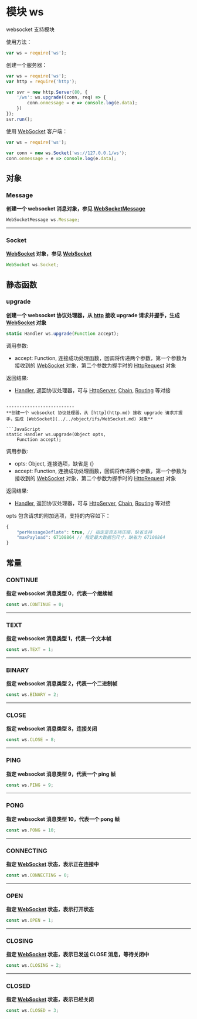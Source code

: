 # 模块 ws
websocket 支持模块

使用方法：

```JavaScript
var ws = require('ws');
```

创建一个服务器：

```JavaScript
var ws = require('ws');
var http = require('http');

var svr = new http.Server(80, {
    '/ws': ws.upgrade((conn, req) => {
        conn.onmessage = e => console.log(e.data);
    })
});
svr.run();
```

使用 [WebSocket](../../object/ifs/WebSocket.md) 客户端：

```JavaScript
var ws = require('ws');

var conn = new ws.Socket('ws://127.0.0.1/ws');
conn.onmessage = e => console.log(e.data);
```

## 对象
        
### Message
**创建一个 websocket 消息对象，参见 [WebSocketMessage](../../object/ifs/WebSocketMessage.md)**

```JavaScript
WebSocketMessage ws.Message;
```

--------------------------
### Socket
**[WebSocket](../../object/ifs/WebSocket.md) 对象，参见 [WebSocket](../../object/ifs/WebSocket.md)**

```JavaScript
WebSocket ws.Socket;
```

## 静态函数
        
### upgrade
**创建一个 websocket 协议处理器，从 [http](http.md) 接收 upgrade 请求并握手，生成 [WebSocket](../../object/ifs/WebSocket.md) 对象**

```JavaScript
static Handler ws.upgrade(Function accept);
```

调用参数:
* accept: Function, 连接成功处理函数，回调将传递两个参数，第一个参数为接收到的 [WebSocket](../../object/ifs/WebSocket.md) 对象，第二个参数为握手时的 [HttpRequest](../../object/ifs/HttpRequest.md) 对象

返回结果:
* [Handler](../../object/ifs/Handler.md), 返回协议处理器，可与 [HttpServer](../../object/ifs/HttpServer.md), [Chain](../../object/ifs/Chain.md), [Routing](../../object/ifs/Routing.md) 等对接
```

--------------------------
**创建一个 websocket 协议处理器，从 [http](http.md) 接收 upgrade 请求并握手，生成 [WebSocket](../../object/ifs/WebSocket.md) 对象**

```JavaScript
static Handler ws.upgrade(Object opts,
    Function accept);
```

调用参数:
* opts: Object, 连接选项，缺省是 {}
* accept: Function, 连接成功处理函数，回调将传递两个参数，第一个参数为接收到的 [WebSocket](../../object/ifs/WebSocket.md) 对象，第二个参数为握手时的 [HttpRequest](../../object/ifs/HttpRequest.md) 对象

返回结果:
* [Handler](../../object/ifs/Handler.md), 返回协议处理器，可与 [HttpServer](../../object/ifs/HttpServer.md), [Chain](../../object/ifs/Chain.md), [Routing](../../object/ifs/Routing.md) 等对接

opts 包含请求的附加选项，支持的内容如下：

```JavaScript
{
    "perMessageDeflate": true, // 指定是否支持压缩，缺省支持
    "maxPayload": 67108864 // 指定最大数据包尺寸，缺省为 67108864
}
```

## 常量
        
### CONTINUE
**指定 websocket 消息类型 0，代表一个继续帧**

```JavaScript
const ws.CONTINUE = 0;
```

--------------------------
### TEXT
**指定 websocket 消息类型 1，代表一个文本帧**

```JavaScript
const ws.TEXT = 1;
```

--------------------------
### BINARY
**指定 websocket 消息类型 2，代表一个二进制帧**

```JavaScript
const ws.BINARY = 2;
```

--------------------------
### CLOSE
**指定 websocket 消息类型 8，连接关闭**

```JavaScript
const ws.CLOSE = 8;
```

--------------------------
### PING
**指定 websocket 消息类型 9，代表一个 ping 帧**

```JavaScript
const ws.PING = 9;
```

--------------------------
### PONG
**指定 websocket 消息类型 10，代表一个 pong 帧**

```JavaScript
const ws.PONG = 10;
```

--------------------------
### CONNECTING
**指定 [WebSocket](../../object/ifs/WebSocket.md) 状态，表示正在连接中**

```JavaScript
const ws.CONNECTING = 0;
```

--------------------------
### OPEN
**指定 [WebSocket](../../object/ifs/WebSocket.md) 状态，表示打开状态**

```JavaScript
const ws.OPEN = 1;
```

--------------------------
### CLOSING
**指定 [WebSocket](../../object/ifs/WebSocket.md) 状态，表示已发送 CLOSE 消息，等待关闭中**

```JavaScript
const ws.CLOSING = 2;
```

--------------------------
### CLOSED
**指定 [WebSocket](../../object/ifs/WebSocket.md) 状态，表示已经关闭**

```JavaScript
const ws.CLOSED = 3;
```

